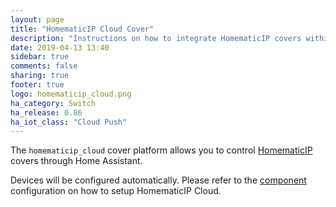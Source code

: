 ```yaml
---
layout: page
title: "HomematicIP Cloud Cover"
description: "Instructions on how to integrate HomematicIP covers within Home Assistant."
date: 2019-04-13 13:40
sidebar: true
comments: false
sharing: true
footer: true
logo: homematicip_cloud.png
ha_category: Switch
ha_release: 0.86
ha_iot_class: "Cloud Push"
---
```


The `homematicip_cloud` cover platform allows you to control
[HomematicIP](http://www.homematic-ip.com) covers through Home Assistant.

Devices will be configured automatically. Please refer to the
[component](/components/homematicip_cloud/) configuration on how to setup
HomematicIP Cloud.
